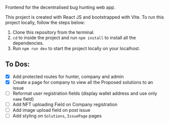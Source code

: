 Frontend for the decentralised bug hunting web app. 

This project is created with React JS and bootstrapped with Vite. To run this project locally, follow the steps below:

1. Clone this repository from the terminal. 
2. `cd` to inside the project and run `npm install` to install all the dependencies.
3. Run `npm run dev` to start the project locally on your localhost. 

## To Dos:
- [X] Add protected routes for hunter, company and admin
- [X] Create a page for company to view all the Proposed solutions to an issue
- [ ] Reformat user registration fields (display wallet address and use only `name` field)
- [ ] Add NFT uploading Field on Company registration
- [ ] Add image upload field on post issue
- [ ] Add styling on `Solutions`, `IssuePage` pages
